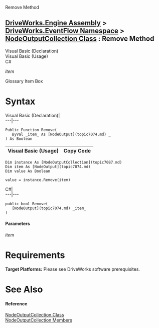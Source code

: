 Remove Method   
  
[DriveWorks.Engine Assembly](topic2156.md) > [DriveWorks.EventFlow Namespace](topic6871.md) > [NodeOutputCollection Class](topic7087.md) : Remove Method  
---  
  
Visual Basic (Declaration)    
Visual Basic (Usage)    
C# 

_item_
    

Glossary Item Box

# Syntax

Visual Basic (Declaration)|   
---|---  
      
    
    Public Function Remove( _
       ByVal _item_ As [NodeOutput](topic7074.md) _
    ) As Boolean  
  
Visual Basic (Usage)| Copy Code  
---|---  
      
    
    Dim instance As [NodeOutputCollection](topic7087.md)
    Dim item As [NodeOutput](topic7074.md)
    Dim value As Boolean
     
    value = instance.Remove(item)  
  
C#|   
---|---  
      
    
    public bool Remove( 
       [NodeOutput](topic7074.md) _item_
    )  
  
#### Parameters

 _item_
    

# Requirements

**Target Platforms:** Please see DriveWorks software prerequisites.

# See Also

#### Reference

[NodeOutputCollection Class](topic7087.md)   
[NodeOutputCollection Members](topic7088.md)



